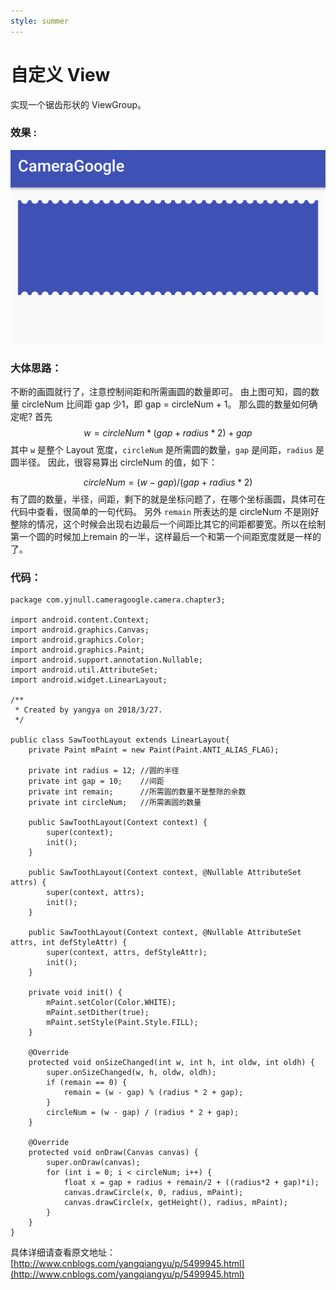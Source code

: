 ```yaml
---
style: summer
---
```

# 自定义 View

实现一个锯齿形状的 ViewGroup。

### 效果 :

![saw_view](saw_view.png)

### 大体思路：
不断的画圆就行了，注意控制间距和所需画圆的数量即可。 
由上图可知，圆的数量 circleNum 比间距 gap 少1，即 gap = circleNum + 1。
那么圆的数量如何确定呢? 
首先
$$
w = circleNum*(gap+radius*2) + gap
$$
其中 `w` 是整个 Layout 宽度，`circleNum` 是所需圆的数量，`gap` 是间距，`radius` 是圆半径。
因此，很容易算出 circleNum 的值，如下：

$$
circleNum = (w - gap) / (gap + radius * 2)
$$
有了圆的数量，半径，间距，剩下的就是坐标问题了，在哪个坐标画圆，具体可在代码中查看，很简单的一句代码。
另外 `remain` 所表达的是 circleNum 不是刚好整除的情况，这个时候会出现右边最后一个间距比其它的间距都要宽。所以在绘制第一个圆的时候加上remain 的一半，这样最后一个和第一个间距宽度就是一样的了。


### 代码：

```
package com.yjnull.cameragoogle.camera.chapter3;

import android.content.Context;
import android.graphics.Canvas;
import android.graphics.Color;
import android.graphics.Paint;
import android.support.annotation.Nullable;
import android.util.AttributeSet;
import android.widget.LinearLayout;

/**
 * Created by yangya on 2018/3/27.
 */

public class SawToothLayout extends LinearLayout{
    private Paint mPaint = new Paint(Paint.ANTI_ALIAS_FLAG);

    private int radius = 12; //圆的半径
    private int gap = 10;    //间距
    private int remain;      //所需圆的数量不是整除的余数
    private int circleNum;   //所需画圆的数量

    public SawToothLayout(Context context) {
        super(context);
        init();
    }

    public SawToothLayout(Context context, @Nullable AttributeSet attrs) {
        super(context, attrs);
        init();
    }

    public SawToothLayout(Context context, @Nullable AttributeSet attrs, int defStyleAttr) {
        super(context, attrs, defStyleAttr);
        init();
    }

    private void init() {
        mPaint.setColor(Color.WHITE);
        mPaint.setDither(true);
        mPaint.setStyle(Paint.Style.FILL);
    }

    @Override
    protected void onSizeChanged(int w, int h, int oldw, int oldh) {
        super.onSizeChanged(w, h, oldw, oldh);
        if (remain == 0) {
            remain = (w - gap) % (radius * 2 + gap);
        }
        circleNum = (w - gap) / (radius * 2 + gap);
    }

    @Override
    protected void onDraw(Canvas canvas) {
        super.onDraw(canvas);
        for (int i = 0; i < circleNum; i++) {
            float x = gap + radius + remain/2 + ((radius*2 + gap)*i);
            canvas.drawCircle(x, 0, radius, mPaint);
            canvas.drawCircle(x, getHeight(), radius, mPaint);
        }
    }
}

```


具体详细请查看原文地址：[http://www.cnblogs.com/yangqiangyu/p/5499945.html](http://www.cnblogs.com/yangqiangyu/p/5499945.html)


